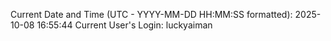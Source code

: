 Current Date and Time (UTC - YYYY-MM-DD HH:MM:SS formatted): 2025-10-08 16:55:44
Current User's Login: luckyaiman
